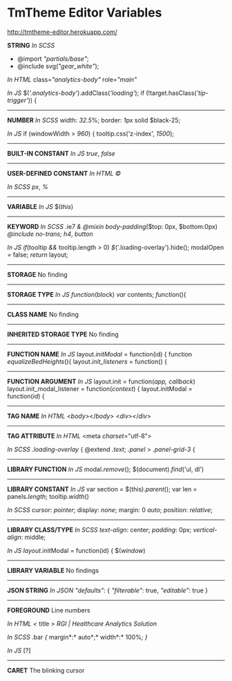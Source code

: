 # TmTheme Editor Variables
http://tmtheme-editor.herokuapp.com/

**STRING**
*In SCSS*
* @import *"partials/base"*;
* @include svg(*"gear_white"*);

*In HTML*
class=*"analytics-body"*
role=*"main"*

*In JS*
$(*'.analytics-body'*).addClass(*'loading'*);
if (!target.hasClass(*'tip-trigger'*)) {

-------

**NUMBER**
*In SCSS*
width: *32.5*%;
border: *1*px solid $black-25;

*In JS*
if (windowWidth > *960*) {
tooltip.css('z-index', *1500*);

-------

**BUILT-IN CONSTANT**
*In JS*
*true*, *false*

-------

**USER-DEFINED CONSTANT**
*In HTML*
*&copy;*
*&nbsp;*

*In SCSS*
*px*, *%*

-------

**VARIABLE**
*In JS*
$(*this*)

-------

**KEYWORD**
*In SCSS*
.ie7 *&*
*@mixin body-padding*($top: 0px, $bottom:0px)
*@include no-trans;*
*h4*, *button*

*In JS*
*if*(tooltip *&&* tooltip.length *>* 0)
*$*('.loading-overlay').hide();
modalOpen *=* false;
*return* layout;

-------

**STORAGE**
No finding

-------

**STORAGE TYPE**
*In JS*
*function*(block)
*var* contents;
*function*(){

-------

**CLASS NAME**
No finding

-------

**INHERITED STORAGE TYPE**
No finding

-------

**FUNCTION NAME**
*In JS*
layout.*initModal* = function(id) {
function *equalizeBedHeights*(){
layout.*init_listeners* = function() {

-------

**FUNCTION ARGUMENT**
*In JS*
layout.init = function(*app, callback*)
layout.init_modal_listener = function(*context*) {
layout.initModal = function(*id*) {

-------

**TAG NAME**
*In HTML*
<*body*></*body*>
<*div*></*div*>

-------

**TAG ATTRIBUTE**
*In HTML*
<meta *charset*="utf-8">
<link *rel*="stylesheet" *type*="text/css"…
<div *class*="ftr-logo"></div>

*In SCSS*
*.loading-overlay* {
@extend *.text*;
*.panel* > *.panel-grid-3* {

-------

**LIBRARY FUNCTION**
*In JS*
modal.*remove*();
$(document).*find*('ul, dl')

-------

**LIBRARY CONSTANT**
*In JS*
var section = $(this).*parent*();
var len = panels.*length*;
tooltip.*width*()

*In SCSS*
cursor: *pointer*;
display: *none*;
margin: 0 *auto*;
position: *relative*;

-------

**LIBRARY CLASS/TYPE**
*In SCSS*
*text-align*: center;
*padding*: 0px;
*vertical-align*: middle;

*In JS*
*layout*.initModal = function(id) {
$(*window*)

-------

**LIBRARY VARIABLE**
No findings

-------

**JSON STRING**
*In JSON*
*"defaults"*: {
			*"filterable"*: true,
			*"editable"*: true
}

-------

**FOREGROUND**
Line numbers

*In HTML*
*<* title *>* *RGI | Healthcare Analytics Solution*
*<!DOCTYPE html>*

*In SCSS*
.bar *{* 
		margin*:* auto*;*
		width*:* 100%*;*
	*}*

*In JS*
[?]

-------

**CARET**
The blinking cursor



